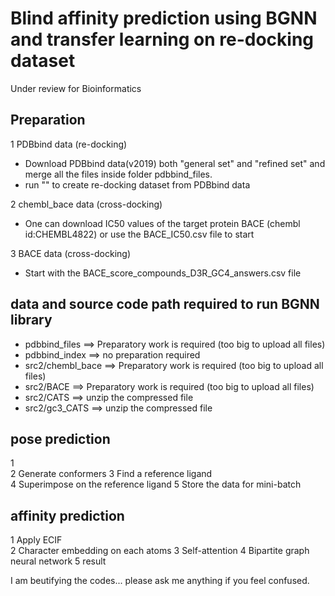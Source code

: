 # Blind affinity prediction using BGNN and transfer learning on re-docking dataset  
Under review for Bioinformatics

## Preparation  
1 PDBbind data (re-docking)    
- Download PDBbind data(v2019) both "general set" and "refined set" and merge all the files inside folder pdbbind_files.  
- run "" to create re-docking dataset from PDBbind data  

2 chembl_bace data (cross-docking)  
- One can download IC50 values of the target protein BACE (chembl id:CHEMBL4822) or use the BACE_IC50.csv file to start 
 
3 BACE data (cross-docking)  
- Start with the BACE_score_compounds_D3R_GC4_answers.csv file
 
## data and source code path required to run BGNN library  
- pdbbind_files ==> Preparatory work is required (too big to upload all files)  
- pdbbind_index ==> no preparation required  
- src2/chembl_bace ==> Preparatory work is required (too big to upload all files)  
- src2/BACE ==> Preparatory work is required (too big to upload all files)  
- src2/CATS ==> unzip the compressed file  
- src2/gc3_CATS ==> unzip the compressed file  

## pose prediction  
1   
2 Generate conformers 
3 Find a reference ligand  
4 Superimpose on the reference ligand 
5 Store the data for mini-batch 
  
## affinity prediction  
1 Apply ECIF  
2 Character embedding on each atoms 
3 Self-attention 
4 Bipartite graph neural network 
5 result 
  
I am beutifying the codes... please ask me anything if you feel confused.
